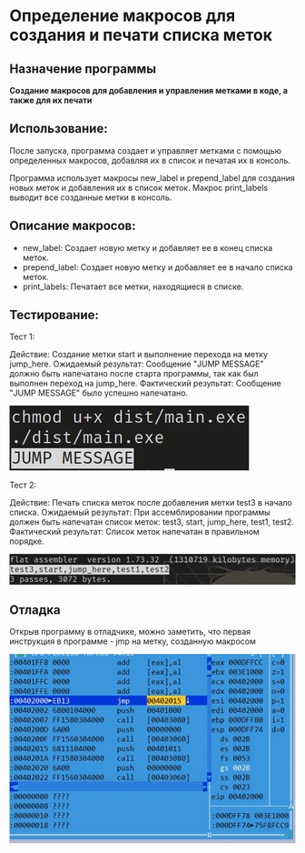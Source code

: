 # Определение макросов для создания и печати списка меток

## Назначение программы

**Создание макросов для добавления и управления метками в коде, а также для их печати**

## Использование:

После запуска, программа создает и управляет метками с помощью определенных макросов, добавляя их в список и печатая их в консоль.

Программа использует макросы new_label и prepend_label для создания новых меток и добавления их в список меток.
Макрос print_labels выводит все созданные метки в консоль.

## Описание макросов:

-   new_label: Создает новую метку и добавляет ее в конец списка меток.
-   prepend_label: Создает новую метку и добавляет ее в начало списка меток.
-   print_labels: Печатает все метки, находящиеся в списке.

## Тестирование:

Тест 1:

Действие: Создание метки start и выполнение перехода на метку jump_here.
Ожидаемый результат: Сообщение "JUMP MESSAGE" должно быть напечатано после старта программы, так как был выполнен переход на jump_here.
Фактический результат: Сообщение "JUMP MESSAGE" было успешно напечатано.

![Рисунок 1 - Тест 1](screenshots/01.png)

Тест 2:

Действие: Печать списка меток после добавления метки test3 в начало списка.
Ожидаемый результат: При ассемблировании программы должен быть напечатан список меток: test3, start, jump_here, test1, test2.
Фактический результат: Список меток напечатан в правильном порядке.

![Рисунок 2 - Тест 2](screenshots/02.png)

## Отладка

Открыв программу в отладчике, можно заметить, что первая инструкция в программе - jmp на метку, созданную макросом

![Рисунок 3 - Программа в отладчике](./screenshots/03.jpg)
